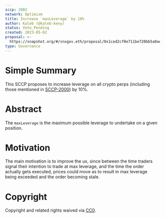 ```yaml
---
sccp: 2002
network: Optimism
title: Increase `maxLeverage` by 10%
author: Kaleb (@kaleb-keny)
status: Vote_Pending
created: 2023-05-02
proposal: >-
  https://snapshot.org/#/snxgov.eth/proposal/0x1ced2cf0e711be720bb5a0ae6d15e710d38abbec8ce6a0fda603d1e4ae785972
type: Governance
---
```


# Simple Summary

This SCCP proposes to increase leverage on all crypto perps (including those mentioned in [SCCP-2000](https://sips.synthetix.io/sccp/sccp-2000/)) by 10%.

# Abstract

The `maxLeverage` is the maximum possible leverage to undertake on a given position.

# Motivation

The main motivation is to improve the ux, since between the time traders signal their intention to trade at max leverage, and the time the order actually gets executed, prices could move as to result in max leverage being exceeded and the order becoming stale.

# Copyright

Copyright and related rights waived via [CC0](https://creativecommons.org/publicdomain/zero/1.0/).